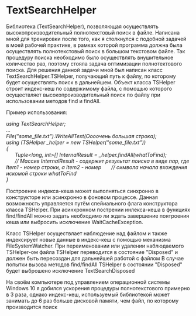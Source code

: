 # TextSearchHelper

Библиотека (TextSearchHelper), позволяющая осуществлять высокопроизводительный полнотекстовый поиск в файле. Написана мной для тренировки после того, как я столкнулся с подобной задачей в моей рабочей практике, в рамках которой программа должна была осуществлять полнотекстовый поиск в большом текстовом файле. Так процедуру поиска необходимо было осуществлять внушительное количество раз, поэтому стояла задача оптимизации полнотектового поиска.
Для решения данной задачи мной был написан класс TextSearchHelper.TSHelper, получающий путь к файлу, по которому будет осуществлять поиск в дальнейшем. Объект класса TSHelper строит индекс-кеш по содержимому файла, с помощью которого осуществляет высокопроизводительный поиск по файлу при использовании методов find и findAll.

Пример использования:

*using TextSearchHelper;*  
*...*  
*File("some_file.txt").WriteAllText(Оооочень большая строка);*  
*using (TSHelper _helper = new TSHelper("some_file.txt"))*  
*{*  
&nbsp;&nbsp;&nbsp;&nbsp;&nbsp;&nbsp;*Tuple<long, int>[] InternalResult = _helper.findAll(whatToFind);*    
&nbsp;&nbsp;&nbsp;&nbsp;&nbsp;&nbsp;*// Массив InternalResult - содержит результат поиска в виде пар, где Item1 - номер строки, а Item2 - номер*     &nbsp;&nbsp;&nbsp;&nbsp;&nbsp;&nbsp;*//  символа начала вхождения искомой строки whatToFind*  
*}*  

Построение индекса-кеша может выполняться синхронно в конструкторе или асинхронно в фоновом процессе. Данная возможность управляется путём спейиального флага конструктора класса TSHelper. При асинхронном пострении инлекса-кеша в функциях find/findAll можно задать необходимо ли ждать завершение поятроения кеша или выбросить исключение WaitCacheException.


Класс TSHelper осуществлает наблюдение над файлом и также индексирует новые данные в индекс-кеш с помощью механизма FileSystemWatcher. 
При переименовании или удалении наблюдаемого TSHelper-ом файла TSHelper переводится в состояние "Disposed" и должен быть пересоздан для дальнейшей работой с файлом
В случае попытки вызова методов find/findAll TSHelper в состоянии "Disposed" будет выброшено исключение TextSearchDisposed

На своём компьютере под управлением операционной системы Windows 10 я добился ускорения процедуры полнотекстового примерно в 3 раза, однако индекс-кеш, используемый библиотекой может занимать до 6 раз больше дисковой памяти, чем файл, по которому производится поиск
